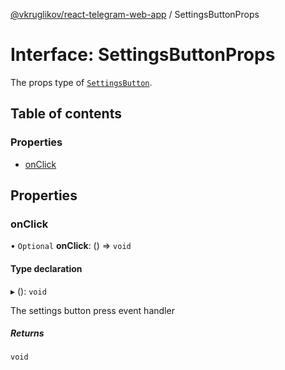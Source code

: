 [@vkruglikov/react-telegram-web-app](../README.md) / SettingsButtonProps

# Interface: SettingsButtonProps

The props type of [`SettingsButton`](../README.md#settingsbutton).

## Table of contents

### Properties

- [onClick](SettingsButtonProps.md#onclick)

## Properties

### onClick

• `Optional` **onClick**: () => `void`

#### Type declaration

▸ (): `void`

The settings button press event handler

##### Returns

`void`
